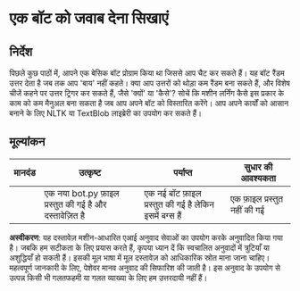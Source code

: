 # एक बॉट को जवाब देना सिखाएं

## निर्देश

पिछले कुछ पाठों में, आपने एक बेसिक बॉट प्रोग्राम किया था जिससे आप चैट कर सकते हैं। यह बॉट रैंडम उत्तर देता है जब तक आप 'बाय' नहीं कहते। क्या आप उत्तरों को थोड़ा कम रैंडम बना सकते हैं, और विशेष चीजें कहने पर उत्तर ट्रिगर कर सकते हैं, जैसे 'क्यों' या 'कैसे'? सोचें कि मशीन लर्निंग कैसे इस प्रकार के काम को कम मैनुअल बना सकता है जब आप अपने बॉट को विस्तारित करेंगे। आप अपने कार्यों को आसान बनाने के लिए NLTK या TextBlob लाइब्रेरी का उपयोग कर सकते हैं।

## मूल्यांकन

| मानदंड | उत्कृष्ट | पर्याप्त | सुधार की आवश्यकता |
| -------- | --------------------------------------------- | ------------------------------------------------ | ----------------------- |
|          | एक नया bot.py फ़ाइल प्रस्तुत की गई है और दस्तावेज़ित है | एक नई बॉट फ़ाइल प्रस्तुत की गई है लेकिन इसमें बग्स हैं | एक फ़ाइल प्रस्तुत नहीं की गई |

**अस्वीकरण**:
यह दस्तावेज़ मशीन-आधारित एआई अनुवाद सेवाओं का उपयोग करके अनुवादित किया गया है। जबकि हम सटीकता के लिए प्रयास करते हैं, कृपया ध्यान दें कि स्वचालित अनुवादों में त्रुटियाँ या अशुद्धियाँ हो सकती हैं। इसकी मूल भाषा में मूल दस्तावेज़ को आधिकारिक स्रोत माना जाना चाहिए। महत्वपूर्ण जानकारी के लिए, पेशेवर मानव अनुवाद की सिफारिश की जाती है। इस अनुवाद के उपयोग से उत्पन्न किसी भी गलतफहमी या गलत व्याख्या के लिए हम उत्तरदायी नहीं हैं।